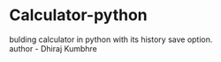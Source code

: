 # Calculator-python
bulding calculator in python with its history save option.
<br>
  author - Dhiraj Kumbhre
